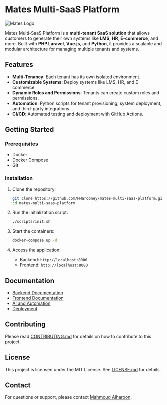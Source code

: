 # Mates Multi-SaaS Platform

![Mates Logo](frontend/src/assets/logo.png)

Mates Multi-SaaS Platform is a **multi-tenant SaaS solution** that allows customers to generate their own systems like **LMS**, **HR**, **E-commerce**, and more. Built with **PHP Laravel**, **Vue.js**, and **Python**, it provides a scalable and modular architecture for managing multiple tenants and systems.

## Features

- **Multi-Tenancy**: Each tenant has its own isolated environment.
- **Customizable Systems**: Deploy systems like LMS, HR, and E-commerce.
- **Dynamic Roles and Permissions**: Tenants can create custom roles and permissions.
- **Automation**: Python scripts for tenant provisioning, system deployment, and third-party integrations.
- **CI/CD**: Automated testing and deployment with GitHub Actions.

## Getting Started

### Prerequisites

- Docker
- Docker Compose
- Git

### Installation

1. Clone the repository:
   ```bash
   git clone https://github.com/MHarooney/mates-multi-saas-platform.git
   cd mates-multi-saas-platform
   ```

2. Run the initialization script:
   ```bash
   ./scripts/init.sh
   ```

3. Start the containers:
   ```bash
   docker-compose up -d
   ```

4. Access the application:
   - Backend: `http://localhost:8000`
   - Frontend: `http://localhost:8080`

## Documentation

- [Backend Documentation](#backend)
- [Frontend Documentation](#frontend)
- [AI and Automation](#ai-and-automation)
- [Deployment](#deployment)

## Contributing

Please read [CONTRIBUTING.md](CONTRIBUTING.md) for details on how to contribute to this project.

## License

This project is licensed under the MIT License. See [LICENSE.md](LICENSE.md) for details.

## Contact

For questions or support, please contact [Mahmoud Alharoon](mailto:mahmoud@example.com).
